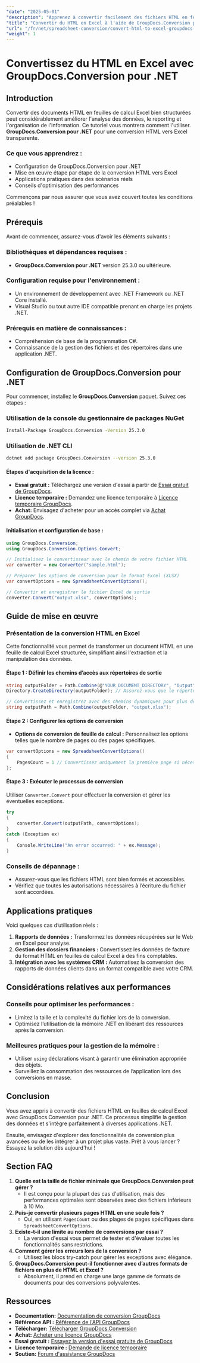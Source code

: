 ```yaml
---
"date": "2025-05-01"
"description": "Apprenez à convertir facilement des fichiers HTML en feuilles de calcul Excel grâce à GroupDocs.Conversion pour .NET. Ce guide présente des conseils de configuration, de mise en œuvre et d'optimisation."
"title": "Convertir du HTML en Excel à l'aide de GroupDocs.Conversion pour .NET - Un guide complet"
"url": "/fr/net/spreadsheet-conversion/convert-html-to-excel-groupdocs-net/"
"weight": 1
---
```


# Convertissez du HTML en Excel avec GroupDocs.Conversion pour .NET

## Introduction

Convertir des documents HTML en feuilles de calcul Excel bien structurées peut considérablement améliorer l'analyse des données, le reporting et l'organisation de l'information. Ce tutoriel vous montrera comment l'utiliser. **GroupDocs.Conversion pour .NET** pour une conversion HTML vers Excel transparente.

### Ce que vous apprendrez :
- Configuration de GroupDocs.Conversion pour .NET
- Mise en œuvre étape par étape de la conversion HTML vers Excel
- Applications pratiques dans des scénarios réels
- Conseils d'optimisation des performances

Commençons par nous assurer que vous avez couvert toutes les conditions préalables !

## Prérequis

Avant de commencer, assurez-vous d'avoir les éléments suivants :

### Bibliothèques et dépendances requises :
- **GroupDocs.Conversion pour .NET** version 25.3.0 ou ultérieure.

### Configuration requise pour l'environnement :
- Un environnement de développement avec .NET Framework ou .NET Core installé.
- Visual Studio ou tout autre IDE compatible prenant en charge les projets .NET.

### Prérequis en matière de connaissances :
- Compréhension de base de la programmation C#.
- Connaissance de la gestion des fichiers et des répertoires dans une application .NET.

## Configuration de GroupDocs.Conversion pour .NET

Pour commencer, installez le **GroupDocs.Conversion** paquet. Suivez ces étapes :

### Utilisation de la console du gestionnaire de packages NuGet
```bash
Install-Package GroupDocs.Conversion -Version 25.3.0
```

### Utilisation de .NET CLI
```bash
dotnet add package GroupDocs.Conversion --version 25.3.0
```

#### Étapes d'acquisition de la licence :
- **Essai gratuit :** Téléchargez une version d'essai à partir de [Essai gratuit de GroupDocs](https://releases.groupdocs.com/conversion/net/).
- **Licence temporaire :** Demandez une licence temporaire à [Licence temporaire GroupDocs](https://purchase.groupdocs.com/temporary-license/).
- **Achat:** Envisagez d'acheter pour un accès complet via [Achat GroupDocs](https://purchase.groupdocs.com/buy).

#### Initialisation et configuration de base :
```csharp
using GroupDocs.Conversion;
using GroupDocs.Conversion.Options.Convert;

// Initialisez le convertisseur avec le chemin de votre fichier HTML
var converter = new Converter("sample.html");

// Préparer les options de conversion pour le format Excel (XLSX)
var convertOptions = new SpreadsheetConvertOptions();

// Convertir et enregistrer le fichier Excel de sortie
converter.Convert("output.xlsx", convertOptions);
```

## Guide de mise en œuvre

### Présentation de la conversion HTML en Excel
Cette fonctionnalité vous permet de transformer un document HTML en une feuille de calcul Excel structurée, simplifiant ainsi l'extraction et la manipulation des données.

#### Étape 1 : Définir les chemins d’accès aux répertoires de sortie
```csharp
string outputFolder = Path.Combine(@"YOUR_DOCUMENT_DIRECTORY", "Output");
Directory.CreateDirectory(outputFolder); // Assurez-vous que le répertoire existe

// Convertissez et enregistrez avec des chemins dynamiques pour plus de flexibilité et de sécurité
string outputPath = Path.Combine(outputFolder, "output.xlsx");
```

#### Étape 2 : Configurer les options de conversion
- **Options de conversion de feuille de calcul :** Personnalisez les options telles que le nombre de pages ou des pages spécifiques.
  
```csharp
var convertOptions = new SpreadsheetConvertOptions()
{
    PagesCount = 1 // Convertissez uniquement la première page si nécessaire
};
```

#### Étape 3 : Exécuter le processus de conversion
Utiliser `Converter.Convert` pour effectuer la conversion et gérer les éventuelles exceptions.

```csharp
try
{
    converter.Convert(outputPath, convertOptions);
}
catch (Exception ex)
{
    Console.WriteLine("An error occurred: " + ex.Message);
}
```

### Conseils de dépannage :
- Assurez-vous que les fichiers HTML sont bien formés et accessibles.
- Vérifiez que toutes les autorisations nécessaires à l’écriture du fichier sont accordées.

## Applications pratiques

Voici quelques cas d’utilisation réels :
1. **Rapports de données :** Transformez les données récupérées sur le Web en Excel pour analyse.
2. **Gestion des dossiers financiers :** Convertissez les données de facture du format HTML en feuilles de calcul Excel à des fins comptables.
3. **Intégration avec les systèmes CRM :** Automatisez la conversion des rapports de données clients dans un format compatible avec votre CRM.

## Considérations relatives aux performances

### Conseils pour optimiser les performances :
- Limitez la taille et la complexité du fichier lors de la conversion.
- Optimisez l’utilisation de la mémoire .NET en libérant des ressources après la conversion.

### Meilleures pratiques pour la gestion de la mémoire :
- Utiliser `using` déclarations visant à garantir une élimination appropriée des objets.
- Surveillez la consommation des ressources de l’application lors des conversions en masse.

## Conclusion

Vous avez appris à convertir des fichiers HTML en feuilles de calcul Excel avec GroupDocs.Conversion pour .NET. Ce processus simplifie la gestion des données et s'intègre parfaitement à diverses applications .NET.

Ensuite, envisagez d'explorer des fonctionnalités de conversion plus avancées ou de les intégrer à un projet plus vaste. Prêt à vous lancer ? Essayez la solution dès aujourd'hui !

## Section FAQ

1. **Quelle est la taille de fichier minimale que GroupDocs.Conversion peut gérer ?**
   - Il est conçu pour la plupart des cas d'utilisation, mais des performances optimales sont observées avec des fichiers inférieurs à 10 Mo.
2. **Puis-je convertir plusieurs pages HTML en une seule fois ?**
   - Oui, en utilisant `PagesCount` ou des plages de pages spécifiques dans `SpreadsheetConvertOptions`.
3. **Existe-t-il une limite au nombre de conversions par essai ?**
   - La version d'essai vous permet de tester et d'évaluer toutes les fonctionnalités sans restrictions.
4. **Comment gérer les erreurs lors de la conversion ?**
   - Utilisez les blocs try-catch pour gérer les exceptions avec élégance.
5. **GroupDocs.Conversion peut-il fonctionner avec d’autres formats de fichiers en plus de HTML et Excel ?**
   - Absolument, il prend en charge une large gamme de formats de documents pour des conversions polyvalentes.

## Ressources
- **Documentation:** [Documentation de conversion GroupDocs](https://docs.groupdocs.com/conversion/net/)
- **Référence API :** [Référence de l'API GroupDocs](https://reference.groupdocs.com/conversion/net/)
- **Télécharger:** [Télécharger GroupDocs.Conversion](https://releases.groupdocs.com/conversion/net/)
- **Achat:** [Acheter une licence GroupDocs](https://purchase.groupdocs.com/buy)
- **Essai gratuit :** [Essayez la version d'essai gratuite de GroupDocs](https://releases.groupdocs.com/conversion/net/)
- **Licence temporaire :** [Demande de licence temporaire](https://purchase.groupdocs.com/temporary-license/)
- **Soutien:** [Forum d'assistance GroupDocs](https://forum.groupdocs.com/c/conversion/10)